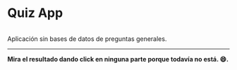 # Quiz App

![]()

Aplicación sin bases de datos de preguntas generales.

---

**Mira el resultado dando click en ninguna parte porque todavía no está. 😄[]().**